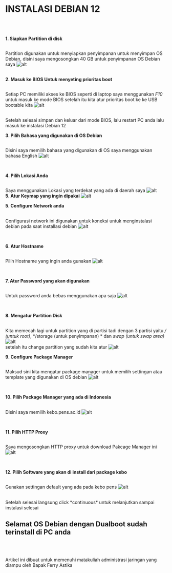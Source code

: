 # INSTALASI DEBIAN 12
<br />
<br />

**1. Siapkan Partition di disk**
##
Partition digunakan untuk menyiapkan penyimpanan untuk menyimpan OS Debian, disini saya mengosongkan 40 GB untuk penyimpanan OS Debian saya
![alt](assets/partition.jpg)

##
**2. Masuk ke BIOS Untuk menyeting prioritas boot**
##
Setiap PC memiliki akses ke BIOS seperti di laptop saya menggunakan *F10* untuk masuk ke mode BIOS setelah itu kita atur prioritas boot ke ke USB bootable kita
![alt](assets/bios.jpg)
##
Setelah selesai simpan dan keluar dari mode BIOS, lalu restart PC anda lalu masuk ke instalasi Debian 12

**3. Pilih Bahasa yang digunakan di OS Debian**
##
Disini saya memilih bahasa yang digunakan di OS saya menggunakan bahasa English
![alt](assets/language.jpg)

<br />

**4. Pilih Lokasi Anda**
##
Saya menggunakan Lokasi yang terdekat yang ada di daerah saya
![alt](assets/location.jpg)
<br />
**5. Atur Keymap yang ingin dipakai**
![alt](assets/keymap.jpg)
<br />

**5. Configure Network anda**
##
Configurasi network ini digunakan untuk koneksi untuk menginstalasi debian pada saat installasi debian
![alt](assets/network.jpg)

<br />

**6. Atur Hostname**
##
Pilih Hostname yang ingin anda gunakan
![alt](assets/hostname.jpg)

<br/>

**7. Atur Password yang akan digunakan**
##
Untuk password anda bebas menggunakan apa saja
![alt](assets/password-root.jpg)

<br/>

**8. Mengatur Partition Disk**
##
Kita memecah lagi untuk partition yang di partisi tadi dengan 3 partisi yaitu */ (untuk root)*, */storage (untuk penyimpanan) * dan *swap (untuk swap area)*
![alt](assets/partition-disk.jpg)
<br />
setelah itu change partition yang sudah kita atur
![alt](assets/change-partition.jpg)
<br />

**9. Configure Package Manager**
##
Maksud sini kita mengatur package manager untuk memilih settingan atau template yang digunakan di OS debian 
![alt](assets/configure-pm.jpg)

<br />

**10. Pilih Package Manager yang ada di Indonesia**
##
Disini saya memilih kebo.pens.ac.id 
![alt](assets/idn-pm.jpg)

<br />

**11. Pilih HTTP Proxy**
##
Saya mengosongkan HTTP proxy untuk download Pakcage Manager ini
![alt](assets/http-proxy.jpg)

<br />

**12. Pilih Software yang akan di install dari package kebo**
##
Gunakan settingan default yang ada pada kebo pens
![alt](assets/software-select.jpg)

<br />
Setelah selesai langsung click *continuous* untuk melanjutkan sampai instalasi selesai

##
## Selamat OS Debian dengan Dualboot sudah terinstall di PC anda
<br />
<br />

Artikel ini dibuat untuk memenuhi matakuliah administrasi jaringan yang diampu oleh Bapak Ferry Astika

